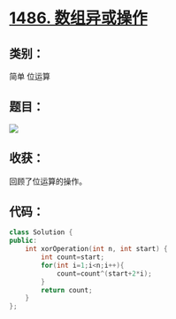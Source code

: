 # [1486. 数组异或操作](https://leetcode-cn.com/problems/xor-operation-in-an-array/)

## 类别：

简单	位运算

## 题目：

![](E:\代码库\leetcode\img\1486_1.PNG)

## 收获：

回顾了位运算的操作。

## 代码：

```c++
class Solution {
public:
    int xorOperation(int n, int start) {
        int count=start;
        for(int i=1;i<n;i++){
            count=count^(start+2*i);
        }
        return count;
    }
};
```

